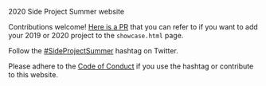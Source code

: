 2020 Side Project Summer website

Contributions welcome! [Here is a PR](https://github.com/GeneralProducts/side-project-summer/pull/1) that you can refer to if you want to add your 2019 or 2020 project to the `showcase.html` page. 

Follow the [#SideProjectSummer](https://twitter.com/search?q=%23SideProjectSummer&src=typeahead_click&f=live) hashtag on Twitter.

Please adhere to the [Code of Conduct](https://www.sideprojectsummer.com/coc.html) if you use the hashtag or contribute to this website. 
